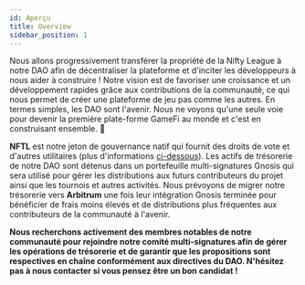 ```yaml
---
id: Aperçu
title: Overview
sidebar_position: 1
---
```


Nous allons progressivement transférer la propriété de la Nifty League à notre DAO afin de décentraliser la plateforme et d'inciter les développeurs à nous aider à construire ! Notre vision est de favoriser une croissance et un développement rapides grâce aux contributions de la communauté, ce qui nous permet de créer une plateforme de jeu pas comme les autres. En termes simples, les DAO sont l'avenir. Nous ne voyons qu'une seule voie pour devenir la première plate-forme GameFi au monde et c'est en construisant ensemble. 💜

**NFTL** est notre jeton de gouvernance natif qui fournit des droits de vote et d'autres utilitaires (plus d'informations [ci-dessous](https://nifty-league.com/about#nftl)). Les actifs de trésorerie de notre DAO sont détenus dans un portefeuille multi-signatures Gnosis qui sera utilisé pour gérer les distributions aux futurs contributeurs du projet ainsi que les tournois et autres activités. Nous prévoyons de migrer notre trésorerie vers **Arbitrum** une fois leur intégration Gnosis terminée pour bénéficier de frais moins élevés et de distributions plus fréquentes aux contributeurs de la communauté à l'avenir.

**Nous recherchons activement des membres notables de notre communauté pour rejoindre notre comité multi-signatures afin de gérer les opérations de trésorerie et de garantir que les propositions sont respectives en chaîne conformément aux directives du DAO. N'hésitez pas à nous contacter si vous pensez être un bon candidat !**
